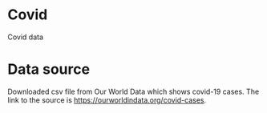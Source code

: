 # Covid
Covid data

# Data source
Downloaded csv file from Our World Data which shows covid-19 cases. The link to the source is https://ourworldindata.org/covid-cases.